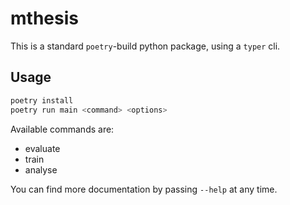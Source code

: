 # mthesis
This is a standard `poetry`-build python package, using a `typer` cli.

## Usage
```bash
poetry install
poetry run main <command> <options>
```

Available commands are:
- evaluate
- train
- analyse

You can find more documentation by passing `--help` at any time.
